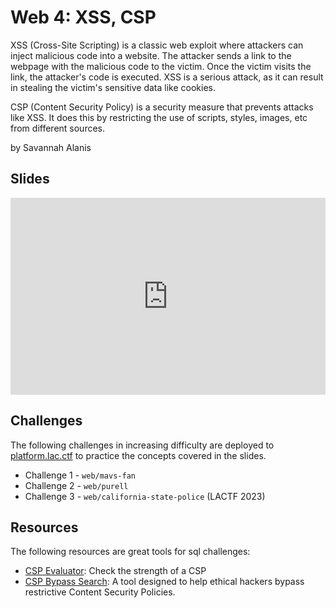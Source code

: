 # Web 4: XSS, CSP

XSS (Cross-Site Scripting) is a classic web exploit where attackers can inject malicious code into a website. The attacker sends a link to the webpage with the malicious code to the victim. Once the victim visits the link, the attacker's code is executed. XSS is a serious attack, as it can result in stealing the victim's sensitive data like cookies.

CSP (Content Security Policy) is a security measure that prevents attacks like XSS. It does this by restricting the use of scripts, styles, images, etc from different sources.

by Savannah Alanis

## Slides

<iframe src="https://docs.google.com/presentation/d/e/2PACX-1vS8gA-ESgoh4LIDTLx8RM3KVkxxs5UUCRZN-UVJYH4_4npNAFxItjLQFBj6S8IqyP-brWYRt2POk9xb/embed?start=false&loop=false&delayms=3000" frameborder="0" width="100%" style="aspect-ratio: 16 / 10;" allowfullscreen="true" mozallowfullscreen="true" webkitallowfullscreen="true"></iframe>

## Challenges

The following challenges in increasing difficulty are deployed to [platform.lac.ctf](https://platform.lac.tf) to practice the concepts covered in the slides.

- Challenge 1 - `web/mavs-fan`
- Challenge 2 - `web/purell`
- Challenge 3 - `web/california-state-police` (LACTF 2023)

## Resources

The following resources are great tools for sql challenges:

- [CSP Evaluator](https://csp-evaluator.withgoogle.com/): Check the strength of a CSP
- [CSP Bypass Search](https://cspbypass.com/): A tool designed to help ethical hackers bypass restrictive Content Security Policies.
